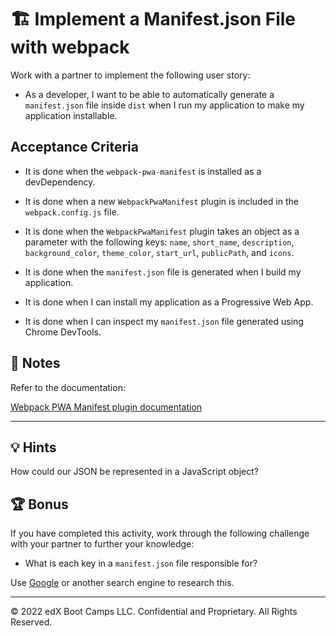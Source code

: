 # 🏗️ Implement a Manifest.json File with webpack

Work with a partner to implement the following user story:

* As a developer, I want to be able to automatically generate a `manifest.json` file inside `dist` when I run my application to make my application installable.

## Acceptance Criteria

* It is done when the `webpack-pwa-manifest` is installed as a devDependency.

* It is done when a new `WebpackPwaManifest` plugin is included in the `webpack.config.js` file.

* It is done when the `WebpackPwaManifest` plugin takes an object as a parameter with the following keys: `name`, `short_name`, `description`, `background_color`, `theme_color`, `start_url`, `publicPath`, and `icons`.

* It is done when the `manifest.json` file is generated when I build my application.

* It is done when I can install my application as a Progressive Web App.

* It is done when I can inspect my `manifest.json` file generated using Chrome DevTools.

## 📝 Notes

Refer to the documentation:

[Webpack PWA Manifest plugin documentation](https://www.npmjs.com/package/webpack-pwa-manifest)

---

## 💡 Hints

How could our JSON be represented in a JavaScript object?

## 🏆 Bonus

If you have completed this activity, work through the following challenge with your partner to further your knowledge:

* What is each key in a `manifest.json` file responsible for?

Use [Google](https://www.google.com) or another search engine to research this.

---
© 2022 edX Boot Camps LLC. Confidential and Proprietary. All Rights Reserved.
